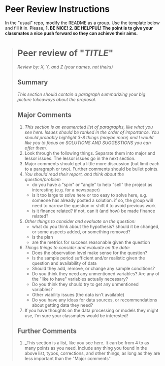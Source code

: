 # Peer Review Instructions

In the "usual" repo, modify the README as a group. Use the template below and fill it in. Please,
**1. BE NICE!**
**2. BE HELPFUL! The point is to give your classmates a nice push forward so they can achieve their aims.**

  > # Peer review of "_TITLE_"
  > 
  > _Review by: X, Y, and Z (your names, not theirs)_
  >
  > ## Summary
  >
  > _This section should contain a paragraph summarizing your big picture takeaways about the proposal._
  >
  > ## Major Comments
  >
  > 1. _This section is an enumerated list of paragraphs, like what you see here. Issues should be ranked in the order of importance. You should probably highlight 3-8 things (maybe more) and I would like you to focus on SOLUTIONS AND SUGGESTIONS you can offer them._
  > 2. Look through the following things. Separate them into major and lessor issues. The lessor issues go in the next section.
  > 3. Major comments should get a little more discussion (but limit each to a paragraph or two). Further comments should be bullet points.
  > 2. _You should read their report, and think about the question/problem_ 
  >     - do you have a "spin" or "angle" to help "sell" the project as interesting (e.g. for a newspaper)
  >     - is it too large to solve here or too easy to solve here, e.g. someone has already posted a solution. if so, the group will need to narrow the question or shift it to avoid previous work
  >     - is it finance related? if not, can it (and how) be made finance related?
  > 3. _Other things to consider and evaluate on the question:_
  >     - what do you think about the hypothesis? should it be changed, or some aspects added, or something removed?
  >     - is the plan 
  >     - are the metrics for success reasonable given the question
  > 3. _Things things to consider and evaluate on the data:_  
  >     - Does the observation level make sense for the question?
  >     - Is the sample period sufficient and/or realistic given the question and availability of data
  >     - Should they add, remove, or change any sample conditions?
  >     - Do you think they need any unmentioned variables? Are any of the "like to have" variables actually necessary?
  >     - Do you think they should try to get any unmentioned variables?
  >     - Other viability issues (the data isn't available)
  >     - Do you have any ideas for data sources, or recommendations about getting data they need?
  > 4. If you have thoughts on the data processing or models they might use, I'm sure your classmates would be interested!
  >
  > ## Further Comments
  >
  > 1. _This section is a list, like you see here. It can be from 4 to as many points as you need. Include any thing you found in the above list, typos, corrections, and other things, as long as they are less important than the "Major comments"
  
